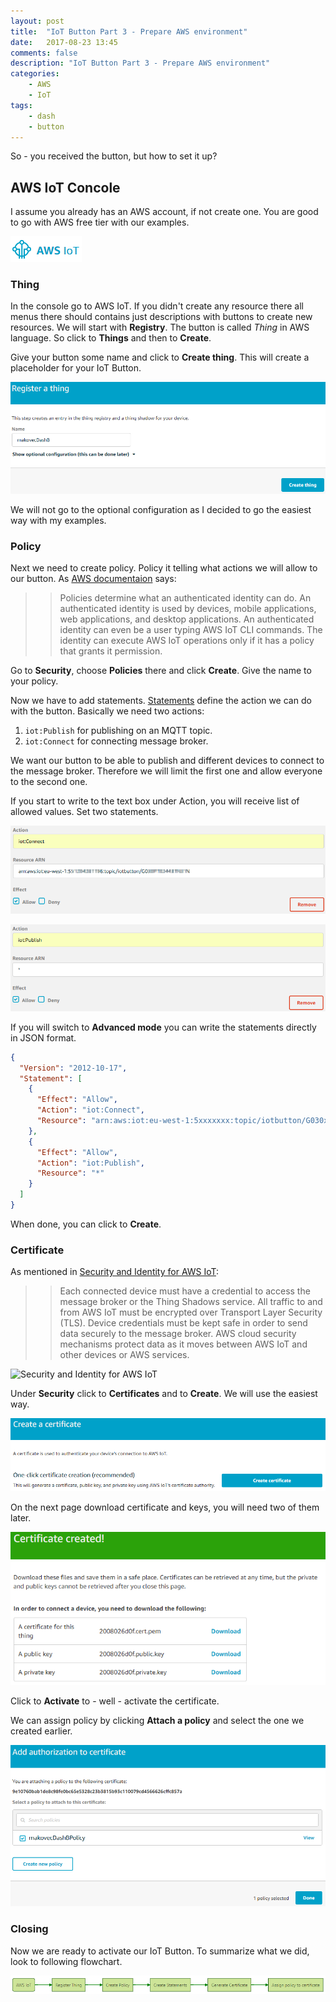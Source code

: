 ```yaml
---
layout: post
title:  "IoT Button Part 3 - Prepare AWS environment"
date:   2017-08-23 13:45
comments: false
description: "IoT Button Part 3 - Prepare AWS environment"
categories: 
    - AWS
    - IoT
tags: 
    - dash
    - button
---
```


So - you received the button, but how to set it up? 

## AWS IoT Concole
I assume you already has an AWS account, if not create one. You are good to go with AWS free tier with our examples.

![AWS IoT](/img/iot-ico.png)

### Thing
In the console go to AWS IoT. If you didn't create any resource there all menus there should contains just descriptions with buttons to create new resources. We will start with **Registry**. The button is called _Thing_ in AWS language. So click to **Things** and then to **Create**.

Give your button some name and click to **Create thing**. This will create a placeholder for your IoT Button.

![Register a Thing](/img/iot-registerathing.png)

We will not go to the optional configuration as I decided to go the easiest way with my examples.

### Policy

Next we need to create policy. Policy it telling what actions we will allow to our button. As [AWS documentaion](http://docs.aws.amazon.com/iot/latest/developerguide/authorization.html) says:

>> Policies determine what an authenticated identity can do. An authenticated identity is used by devices, mobile applications, web applications, and desktop applications. An authenticated identity can even be a user typing AWS IoT CLI commands. The identity can execute AWS IoT operations only if it has a policy that grants it permission.

Go to **Security**, choose **Policies** there and click **Create**. Give the name to your policy. 

Now we have to add statements. [Statements][iot-stat] define the action we can do with the button. Basically we need two actions:

1. `iot:Publish` for publishing on an MQTT topic.
2. `iot:Connect` for connecting message broker.

We want our button to be able to publish and different devices to connect to the message broker. Therefore we will limit the first one and allow everyone to the second one.

If you start to write to the text box under Action, you will receive list of allowed values. Set two statements.

![AWS policy statement connect](/img/iot-statementpublish.png)

![AWS policy statement publish](/img/iot-statementconnect.png)

If you will switch to **Advanced mode** you can write the statements directly in JSON format.

```json
{
  "Version": "2012-10-17",
  "Statement": [
    {
      "Effect": "Allow",
      "Action": "iot:Connect",
      "Resource": "arn:aws:iot:eu-west-1:5xxxxxxx:topic/iotbutton/G030xxxxxx"
    },
    {
      "Effect": "Allow",
      "Action": "iot:Publish",
      "Resource": "*"
    }
  ]
}
```

When done, you can click to **Create**.

### Certificate

As mentioned in [Security and Identity for AWS IoT](http://docs.aws.amazon.com/iot/latest/developerguide/iot-security-identity.html):

>> Each connected device must have a credential to access the message broker or the Thing Shadows service. All traffic to and from AWS IoT must be encrypted over Transport Layer Security (TLS). Device credentials must be kept safe in order to send data securely to the message broker. AWS cloud security mechanisms protect data as it moves between AWS IoT and other devices or AWS services.

![Security and Identity for AWS IoT](http://docs.aws.amazon.com/iot/latest/developerguide/images/thunderball-overview.png)

Under **Security** click to **Certificates** and to **Create**. We will use the easiest way.

![cert](/img/iot-cert.png)

On the next page download certificate and keys, you will need two of them later.

![Cert download](/img/iot-certdownload.png)

Click to **Activate** to - well - activate the certificate.

We can assign policy by clicking **Attach a policy** and select the one we created earlier.

![Assign policy to cert](/img/iot-assigncerttopolicy.png)

### Closing

Now we are ready to activate our IoT Button. To summarize what we did, look to following flowchart.

![flow 1](/img/iot-flow1.png)



[iot-stat]: http://docs.aws.amazon.com/iot/latest/developerguide/policy-actions.html "AWS IoT Policy Actions"

